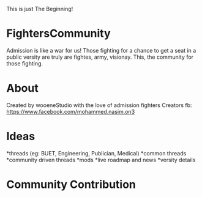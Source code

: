 This is just The Beginning!

# FightersCommunity
Admission is like a war for us! 
Those fighting for a chance to get a seat in a public versity are truly are fightes, army, visionay. This, the community for those fighting.

# About
Created by wooeneStudio with the love of admission fighters
Creators fb: https://www.facebook.com/mohammed.nasim.on3

# Ideas
 *threads (eg: BUET, Engineering, Publician, Medical)
 *common threads
 *community driven threads
 *mods
 *live roadmap and news
 *versity details
 
# Community Contribution
